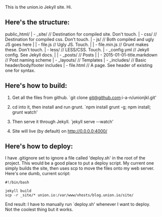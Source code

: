 This is the union.io Jekyll site. Hi.

Here's the structure:
---
public_html/
| - _site/                          // Destination for compiled site. Don't touch.
| - css/                            // Destination for compiled css. Don't touch.
| - js/                             // Both compiled and ugly JS goes here
|   | - file.js                         // Ugly JS. Touch.
|   | - file.min.js                     // Grunt makes these. Don't touch.
| - less/                           // LESS/CSS. Touch.
| - _config.yml                     // Jekyll config. See Jekyll docs.
|
| - _posts/                         // Posts
|   | - 2015-01-01-title.markdown       // Post naming scheme
| - _layouts/                       // Templates
| - _includes/                      // Basic header/body/footer includes
| - file.html                       // A page. See header of existing one for syntax.


Here's how to build:
---
1. Get all the files from github.
`git clone git@github.com:i-a-n/unionjkl.git'

2. cd into it, then install and run grunt.
`npm install grunt -g; npm install; grunt watch'

3. Then serve it through Jekyll.
`jekyll serve --watch'

4. Site will live (by default) on http://0.0.0.0:4000/

Here's how to deploy:
---
I have .gitignore set to ignore a file called 'deploy.sh' in the root of the project. This would be a good place to put a deploy script. My current one simply builds the site, then uses scp to move the files onto my web server. Here's one dumb, current script:

```
#!/bin/bash

jekyll build
scp -r _site/* union.io:/var/www/vhosts/blog.union.io/site/
```
End result: I have to manually run `deploy.sh' whenever I want to deploy. Not the coolest thing but it works.
